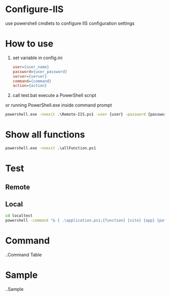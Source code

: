 # Configure-IIS

use powershell cmdlets to configure IIS configuration settings

# How to use

1. set variable in config.ini

    ```ini
    user={user_name}
    password={user_password}
    server={server}
    command={command}
    action={action}
    ``` 

2. call test.bat execute a PowerShell script

or running PowerShell.exe inside command prompt

```bat
powershell.exe -noexit .\Remote-IIS.ps1 -user {user} -password {password} -server {server} -command {command} -action {action}
```

# Show all functions

```bat
powershell.exe -noexit .\allFunction.ps1
```

# Test

## Remote


## Local

```bat
cd localtest
powershell -command "& { .\application.ps1;{function} {site} {app} {path} {pool} {anonymous}}"
```

# Command

..Command Table

# Sample

..Sample







